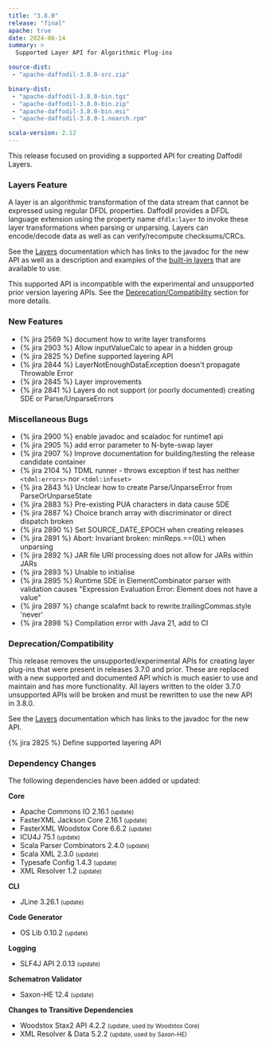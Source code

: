 ```yaml
---
title: "3.8.0"
release: "final"
apache: true
date: 2024-06-14
summary: >
  Supported Layer API for Algorithmic Plug-ins

source-dist:
 - "apache-daffodil-3.8.0-src.zip"

binary-dist:
 - "apache-daffodil-3.8.0-bin.tgz"
 - "apache-daffodil-3.8.0-bin.zip"
 - "apache-daffodil-3.8.0-bin.msi"
 - "apache-daffodil-3.8.0-1.noarch.rpm"

scala-version: 2.12
---
```


This release focused on providing a supported API for creating Daffodil Layers.

### Layers Feature

A layer is an algorithmic transformation of the data stream that cannot be expressed using regular
DFDL properties. 
Daffodil provides a DFDL language extension using the property name `dfdlx:layer` to invoke
these layer transformations when parsing or unparsing. 
Layers can encode/decode data as well as can verify/recompute checksums/CRCs.

See the [Layers](/layers) documentation which has links to the javadoc for the new API as well
as a description and examples of the [built-in layers](/layers#built-in-layers) that are available 
to use.

This supported API is incompatible with the experimental and unsupported prior version layering APIs.
See the [Deprecation/Compatibility](#deprecationcompatibility) section for more
details.

### New Features

* {% jira 2569 %} document how to write layer transforms
* {% jira 2903 %} Allow inputValueCalc to apear in a hidden group
* {% jira 2825 %} Define supported layering API
* {% jira 2844 %} LayerNotEnoughDataException doesn't propagate Throwable Error
* {% jira 2845 %} Layer improvements
* {% jira 2841 %} Layers do not support (or poorly documented) creating SDE or Parse/UnparseErrors

### Miscellaneous Bugs

* {% jira 2900 %} enable javadoc and scaladoc for runtime1 api
* {% jira 2905 %} add error parameter to N-byte-swap layer
* {% jira 2907 %} Improve documentation for building/testing the release candidate container
* {% jira 2104 %} TDML runner - throws exception if test has neither `<tdml:errors>` nor `<tdml:infoset>`
* {% jira 2843 %} Unclear how to create Parse/UnparseError from ParseOrUnparseState
* {% jira 2883 %} Pre-existing PUA characters in data cause SDE
* {% jira 2887 %} Choice branch array with discriminator or direct dispatch broken
* {% jira 2890 %} Set SOURCE_DATE_EPOCH when creating releases
* {% jira 2891 %} Abort: Invariant broken: minReps.==(0L) when unparsing
* {% jira 2892 %} JAR file URI processing does not allow for JARs within JARs
* {% jira 2893 %} Unable to initialise
* {% jira 2895 %} Runtime SDE in ElementCombinator parser with validation causes "Expression Evaluation Error: Element does not have a value"
* {% jira 2897 %} change scalafmt back to rewrite.trailingCommas.style 'never'
* {% jira 2898 %} Compilation error with Java 21, add to CI

### Deprecation/Compatibility

This release removes the unsupported/experimental APIs for creating layer plug-ins that were
present in releases 3.7.0 and prior.
These are replaced with a new supported and documented API which is
much easier to use and maintain and has more functionality.
All layers written to the older 3.7.0 unsupported APIs will be broken and must be rewritten to
use the new API in 3.8.0.

See the [Layers](/layers) documentation which has links to the javadoc for the new API.

{% jira 2825 %} Define supported layering API

### Dependency Changes

The following dependencies have been added or updated:

**Core**

* Apache Commons IO 2.16.1 <small>(update)</small>
* FasterXML Jackson Core 2.16.1 <small>(update)</small>
* FasterXML Woodstox Core 6.6.2 <small>(update)</small>
* ICU4J 75.1 <small>(update)</small>
* Scala Parser Combinators 2.4.0 <small>(update)</small>
* Scala XML 2.3.0 <small>(update)</small>
* Typesafe Config 1.4.3 <small>(update)</small>
* XML Resolver 1.2 <small>(update)</small>

**CLI**

* JLine 3.26.1 <small>(update)</small>

**Code Generator**

* OS Lib 0.10.2 <small>(update)</small>

**Logging**

* SLF4J API 2.0.13 <small>(update)</small>

**Schematron Validator**

* Saxon-HE 12.4 <small>(update)</small>

**Changes to Transitive Dependencies**

* Woodstox Stax2 API 4.2.2 <small>(update, used by Woodstox Core)</small>
* XML Resolver & Data 5.2.2 <small>(update, used by Saxon-HE)</small>
